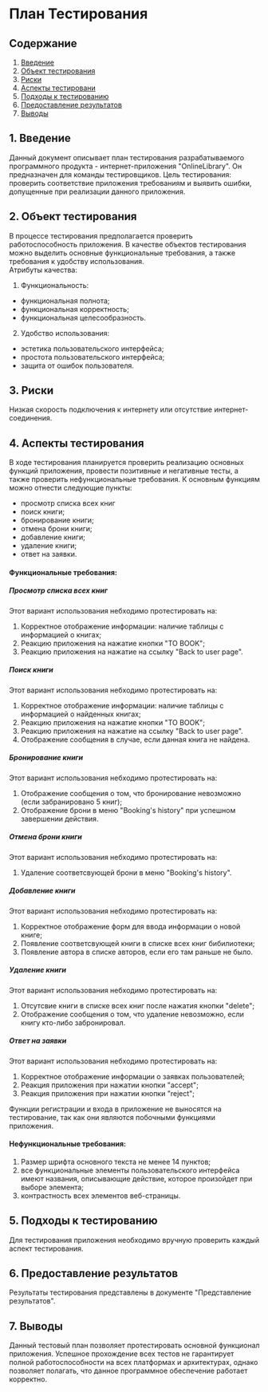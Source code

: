 # План Тестирования
## Содержание
1. [Введение](#introduction)
2. [Объект тестирования](#testingobject)
3. [Риски](#risks)
4. [Аспекты тестировани](#testingaspects)
5. [Подходы к тестированию](#testingapproaches)
6. [Предоставление результатов](#results)
7. [Выводы](#conclusion)

## 1. Введение <a name="introduction"></a>
Данный документ описывает план тестирования разрабатываемого программного продукта - интернет-приложения "OnlineLibrary". Он предназначен для команды тестировщиков. Цель тестирования: проверить соответствие приложения требованиям и выявить ошибки, допущенные при реализации данного приложения.
## 2. Объект тестирования <a name="testingobject"></a>
В процессе тестирования предполагается проверить работоспособность приложения. В качестве объектов тестирования можно выделить основные функциональные требования, а также требования к удобству использования.  
Атрибуты качества:
1. Функциональность:  
* функциональная полнота;  
* функциональная корректность;  
* функциональная целесообразность.  

2. Удобство использования:  
* эстетика пользовательского интерфейса;  
* простота пользовательского интерфейса;  
* защита от ошибок пользователя.  

## 3. Риски <a name="risks"></a>
Низкая скорость подключения к интернету или отсутствие интернет-соединения.

## 4. Аспекты тестирования <a name="testingaspects"></a>
В ходе тестирования планируется проверить реализацию основных функций приложения, провести позитивные и негативные тесты, а также проверить нефункциональные требования. К основным функциям можно отнести следующие пункты:
* просмотр списка всех книг
* поиск книги;
* бронирование книги;
* отмена брони книги;
* добавление книги;
* удаление книги;
* ответ на заявки.
#### Функциональные требования:

##### Просмотр списка всех книг
Этот вариант использования небходимо протестировать на:
1. Корректное отображение информации: наличие таблицы с информацией о книгах;
2. Реакцию приложения на нажатие кнопки "TO BOOK";
3. Реакцию приложения на нажатие на ссылку "Back to user page".
##### Поиск книги
Этот вариант использования небходимо протестировать на:
1. Корректное отображение информации: наличие таблицы с информацией о найденных книгах;
2. Реакцию приложения на нажатие кнопки "TO BOOK";
3. Реакцию приложения на нажатие на ссылку "Back to user page".
4. Отображение сообщения в случае, если данная книга не найдена.
##### Бронирование книги
Этот вариант использования небходимо протестировать на:
1. Отображение сообщения о том, что бронирование невозможно (если забранировано 5 книг);
2. Отображение брони в меню "Booking's history" при успешном завершении действия.
##### Отмена брони книги
Этот вариант использования небходимо протестировать на:
1. Удаление соответсвующей брони в меню "Booking's history".
##### Добавление книги
Этот вариант использования небходимо протестировать на:
1. Корректное отображение форм для ввода информации о новой книге;
2. Появление соответсвующей книги в списке всех книг бибилиотеки;
3. Появление автора в списке авторов, если его там раньше не было.
##### Удаление книги
Этот вариант использования небходимо протестировать на:
1. Отсутсвие книги в списке всех книг после нажатия кнопки "delete";
2. Отображение сообщения о том, что удаление невозможно, если книгу кто-либо забронировал.
##### Ответ на заявки
Этот вариант использования небходимо протестировать на:
1. Корректное отображение информации о заявках пользователей;
2. Реакция приложения при нажатии кнопки "accept";
3. Реакция приложения при нажатии кнопки "reject";  

Функции регистрации и входа в приложение не выносятся на тестирование, так как они являются побочными функциями приложения.

#### Нефункциональные требования:
1. Размер шрифта основного текста не менее 14 пунктов;  
2. все функциональные элементы пользовательского интерфейса имеют названия, описывающие действие, которое произойдет при выборе элемента;
3. контрастность всех элементов веб-страницы.
## 5. Подходы к тестированию <a name="testingapproaches"></a>
Для тестирования приложения необходимо вручную проверить каждый аспект тестирования.

## 6. Предоставление результатов <a name="results"></a>
Результаты тестирования представлены в документе "Представление результатов".

## 7. Выводы <a name="conclusion"></a>
Данный тестовый план позволяет протестировать основной функционал приложения. Успешное прохождение всех тестов не гарантирует полной работоспособности на всех платформах и архитектурах, однако позволяет полагать, что данное программное обеспечение работает корректно.
